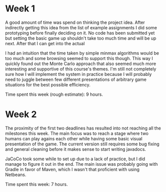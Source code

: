 # Week 1

A good amount of time was spend on thinking the project idea. After indirectly getting this idea from the list of example assignments I did some prototyping before finally deciding on it. No code has been submitted yet but setting the basic game up shouldn't take too much time and will be up next. After that I can get into the actual 

I had an intuition that the time taken by simple minmax algorithms would be too much and some browsing seemed to support this though. This way I quickly found out the Monte Carlo approach that also seemed much more interesting and supportive of this course's themes. I'm still not completely sure how I will implement the system in practice because I will probably need to juggle between few different presentations of arbitrary game situations for the best possible efficiency.

Time spent this week (rough estimate): 9 hours.


# Week 2

The proximity of the first two deadlines has resulted into not reaching all the milestones this week. The main focus was to reach a stage where two humans can play agains each other while having some basic visual presentation of the game. The current version still requires some bug fixing and general cleaning before it makes sense to start writing javadocs.

JaCoCo took some while to set up due to a lack of practice, but I did manage to figure it out in the end. The main issue was probably going with Gradle in favor of Maven, which I wasn't that proficient with using Netbeans.

Time spent this week: 7 hours.
